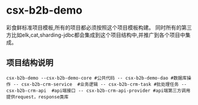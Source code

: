 # csx-b2b-demo

彩食鲜标准项目模板,所有的项目都必须按照这个项目模板构建。
同时所有的第三方比如elk,cat,sharding-jdbc都会集成到这个项目结构中,并推广到各个项目中集成。

## 项目结构说明
`csx-b2b-demo
    --csx-b2b-demo-core #公共代码
    -- csx-b2b-demo-dao #数据库操作
    -- csx-b2b-crm-service  #业务逻辑
    -- csx-b2b-crm-task #批处理任务
    -- csx-b2b-crm-api  #api端接口
    -- csx-b2b-crm-api-provider #api端第三方调用提供request，response类库
`